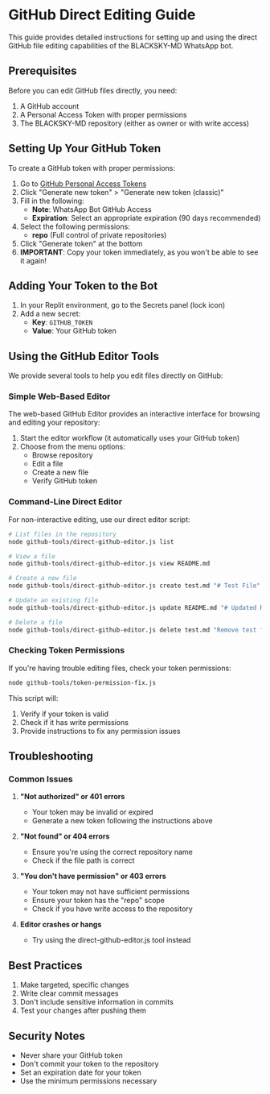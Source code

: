 # GitHub Direct Editing Guide

This guide provides detailed instructions for setting up and using the direct GitHub file editing capabilities of the BLACKSKY-MD WhatsApp bot.

## Prerequisites

Before you can edit GitHub files directly, you need:

1. A GitHub account
2. A Personal Access Token with proper permissions
3. The BLACKSKY-MD repository (either as owner or with write access)

## Setting Up Your GitHub Token

To create a GitHub token with proper permissions:

1. Go to [GitHub Personal Access Tokens](https://github.com/settings/tokens)
2. Click "Generate new token" > "Generate new token (classic)"
3. Fill in the following:
   - **Note**: WhatsApp Bot GitHub Access
   - **Expiration**: Select an appropriate expiration (90 days recommended)
4. Select the following permissions:
   - **repo** (Full control of private repositories)
5. Click "Generate token" at the bottom
6. **IMPORTANT**: Copy your token immediately, as you won't be able to see it again!

## Adding Your Token to the Bot

1. In your Replit environment, go to the Secrets panel (lock icon)
2. Add a new secret:
   - **Key**: `GITHUB_TOKEN`
   - **Value**: Your GitHub token

## Using the GitHub Editor Tools

We provide several tools to help you edit files directly on GitHub:

### Simple Web-Based Editor

The web-based GitHub Editor provides an interactive interface for browsing and editing your repository:

1. Start the editor workflow (it automatically uses your GitHub token)
2. Choose from the menu options:
   - Browse repository
   - Edit a file
   - Create a new file
   - Verify GitHub token

### Command-Line Direct Editor

For non-interactive editing, use our direct editor script:

```bash
# List files in the repository
node github-tools/direct-github-editor.js list

# View a file
node github-tools/direct-github-editor.js view README.md

# Create a new file
node github-tools/direct-github-editor.js create test.md "# Test File" "Create test file"

# Update an existing file
node github-tools/direct-github-editor.js update README.md "# Updated README" "Update README"

# Delete a file
node github-tools/direct-github-editor.js delete test.md "Remove test file"
```

### Checking Token Permissions

If you're having trouble editing files, check your token permissions:

```bash
node github-tools/token-permission-fix.js
```

This script will:
1. Verify if your token is valid
2. Check if it has write permissions
3. Provide instructions to fix any permission issues

## Troubleshooting

### Common Issues

1. **"Not authorized" or 401 errors**
   - Your token may be invalid or expired
   - Generate a new token following the instructions above

2. **"Not found" or 404 errors**
   - Ensure you're using the correct repository name
   - Check if the file path is correct

3. **"You don't have permission" or 403 errors**
   - Your token may not have sufficient permissions
   - Ensure your token has the "repo" scope
   - Check if you have write access to the repository

4. **Editor crashes or hangs**
   - Try using the direct-github-editor.js tool instead

## Best Practices

1. Make targeted, specific changes
2. Write clear commit messages
3. Don't include sensitive information in commits
4. Test your changes after pushing them

## Security Notes

- Never share your GitHub token
- Don't commit your token to the repository
- Set an expiration date for your token
- Use the minimum permissions necessary